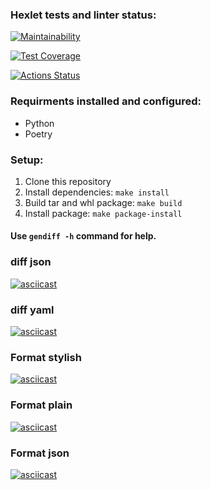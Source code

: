 ### Hexlet tests and linter status:
[![Maintainability](https://api.codeclimate.com/v1/badges/8e37176a227070261dcc/maintainability)](https://codeclimate.com/github/EvgeniyPy/python-project-50/maintainability)




[![Test Coverage](https://api.codeclimate.com/v1/badges/8e37176a227070261dcc/test_coverage)](https://codeclimate.com/github/EvgeniyPy/python-project-50/test_coverage)

[![Actions Status](https://github.com/EvgeniyPy/python-project-50/workflows/hexlet-check/badge.svg)](https://github.com/EvgeniyPy/python-project-50/actions)

### Requirments installed and configured:

- Python
- Poetry

### Setup:

1. Clone this repository
2. Install dependencies: `make install`
3. Build tar and whl package: `make build`
4. Install package: `make package-install`

#### Use `gendiff -h` command for help.




### diff json
[![asciicast](https://asciinema.org/a/C35EwmO2RzgCN9KdV0C65Qxwb.svg)](https://asciinema.org/a/C35EwmO2RzgCN9KdV0C65Qxwb)

### diff yaml
[![asciicast](https://asciinema.org/a/l2E97DKpjnN7vs6dtMlmTodnP.svg)](https://asciinema.org/a/l2E97DKpjnN7vs6dtMlmTodnP)

### Format stylish
[![asciicast](https://asciinema.org/a/uVf2vmwms8aLZtLTNO9TRb5FW.svg)](https://asciinema.org/a/uVf2vmwms8aLZtLTNO9TRb5FW)

### Format plain
[![asciicast](https://asciinema.org/a/G0MefoFjl2SyQp4uCEuVinFY6.svg)](https://asciinema.org/a/G0MefoFjl2SyQp4uCEuVinFY6)

###  Format json
[![asciicast](https://asciinema.org/a/izqWc2g22CCoqqxOWNQIeU4rM.svg)](https://asciinema.org/a/izqWc2g22CCoqqxOWNQIeU4rM)